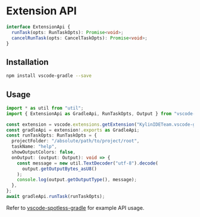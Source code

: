 # Extension API

```ts
interface ExtensionApi {
  runTask(opts: RunTaskOpts): Promise<void>;
  cancelRunTask(opts: CancelTaskOpts): Promise<void>;
}
```

## Installation

```bash
npm install vscode-gradle --save
```

## Usage

```ts
import * as util from "util";
import { ExtensionApi as GradleApi, RunTaskOpts, Output } from "vscode-gradle";

const extension = vscode.extensions.getExtension("KylinIDETeam.vscode-gradle");
const gradleApi = extension!.exports as GradleApi;
const runTaskOpts: RunTaskOpts = {
  projectFolder: "/absolute/path/to/project/root",
  taskName: "help",
  showOutputColors: false,
  onOutput: (output: Output): void => {
    const message = new util.TextDecoder("utf-8").decode(
      output.getOutputBytes_asU8()
    );
    console.log(output.getOutputType(), message);
  },
};
await gradleApi.runTask(runTaskOpts);
```

Refer to [vscode-spotless-gradle](https://github.com/badsyntax/vscode-spotless-gradle) for example API usage.
